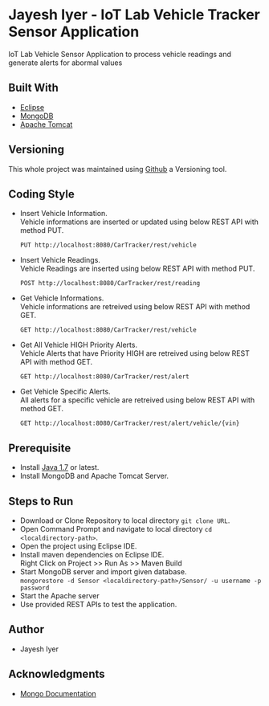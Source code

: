 # Jayesh Iyer - IoT Lab Vehicle Tracker Sensor Application
IoT Lab Vehicle Sensor Application to process vehicle readings and generate alerts for abormal values

## Built With 
- [Eclipse](https://www.eclipse.org/ide/)
- [MongoDB](https://www.mongodb.com/what-is-mongodb)
- [Apache Tomcat](https://tomcat.apache.org/download-80.cgi)

## Versioning 
This whole project was maintained using [Github](https://github.com/) a Versioning tool.

## Coding Style
- Insert Vehicle Information. <br>
  Vehicle informations are inserted or updated using below REST API with method PUT. <br>
  ```
  PUT http://localhost:8080/CarTracker/rest/vehicle
  ```


- Insert Vehicle Readings. <br>
  Vehicle Readings are inserted using below REST API with method PUT. <br>
  ```
  POST http://localhost:8080/CarTracker/rest/reading
  ```

- Get Vehicle Informations. <br>
  Vehicle informations are retreived using below REST API with method GET. <br>
  ```
  GET http://localhost:8080/CarTracker/rest/vehicle
  ```

- Get All Vehicle HIGH Priority Alerts. <br>
  Vehicle Alerts that have Priority HIGH are retreived using below REST API with method GET. <br>
  ```
  GET http://localhost:8080/CarTracker/rest/alert
  ```

- Get Vehicle Specific Alerts. <br>
  All alerts for a specific vehicle are retreived using below REST API with method GET. <br>
  ```
  GET http://localhost:8080/CarTracker/rest/alert/vehicle/{vin}
  ```

## Prerequisite
 * Install [Java 1.7](https://www.oracle.com/technetwork/java/javase/downloads/jdk8-downloads-2133151.html) or latest.
 * Install MongoDB and Apache Tomcat Server.
 
## Steps to Run
 * Download or Clone Repository to local directory `git clone URL`.
 * Open Command Prompt and navigate to local directory `cd <localdirectory-path>`.
 * Open the project using Eclipse IDE.
 * Install maven dependencies on Eclipse IDE. <br>
    Right Click on Project >> Run As >> Maven Build
 * Start MongoDB server and import given database. <br>
    `mongorestore -d Sensor <localdirectory-path>/Sensor/ -u username -p password`
 * Start the Apache server
 * Use provided REST APIs to test the application.

## Author
- Jayesh Iyer

## Acknowledgments
- [Mongo Documentation](https://docs.mongodb.com/v3.6/)
